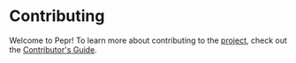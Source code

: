 # Contributing

Welcome to Pepr! To learn more about contributing to the [project](README.md), check out the [Contributor's Guide](docs/120_contribute/README.md).
